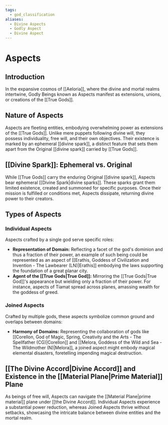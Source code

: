 ```yaml
---
tags:
  - god_classification
aliases:
  - Divine Aspects
  - Godly Aspect
  - Divine Aspect
---
```

# Aspects

## Introduction

In the expansive cosmos of [[Aeloria]], where the divine and mortal realms intertwine, Godly Beings known as Aspects manifest as extensions, unions, or creations of the [[True Gods]]. 

## Nature of Aspects

Aspects are fleeting entities, embodying overwhelming power as extensions of the [[True Gods]]. Unlike mere puppets following divine will, they possess individuality, free will, and their own objectives. Their existence is marked by an ephemeral [[divine spark]], a distinct feature that sets them apart from the Original [[divine spark]] carried by [[True Gods]].

## [[Divine Spark]]: Ephemeral vs. Original

While [[True Gods]] carry the enduring Original [[divine spark]], Aspects bear ephemeral [[Divine Spark|divine sparks]]. These sparks grant them limited existence, created and summoned for specific purposes. Once their mission is fulfilled or conditions met, Aspects dissipate, returning divine power to their creators.

## Types of Aspects

### Individual Aspects

Aspects crafted by a single god serve specific roles:
- **Representation of Domain:** Reflecting a facet of the god's dominion and thus a fraction of their power, an example of such being could be represented as an aspect of [[Erathis, Goddess of Civilization and Invention - The Lawbearer (LN)|Erathis]] embodying the laws supporting the foundation of a great planar city.
- **Agent of the [[True Gods|True God]]:** Mirroring the [[True Gods|True God]]'s appearance but wielding only a fraction of their power. For instance, aspects of Tiamat spread across planes, amassing wealth for the goddess of greed.

### Joined Aspects

Crafted by multiple gods, these aspects symbolize common ground and overlaps between domains:
- **Harmony of Domains:** Representing the collaboration of gods like [[Corellon, God of Magic, Spring, Creativity and the Arts - The Spellfather (CG)|Corellon]] and [[Melora, Goddess of the Wild and Sea - The Wildmother (N)|Melora]], a joined aspect might embody magical elemental disasters, foretelling impending magical destruction.

## [[The Divine Accord|Divine Accord]] and Existence in the [[Material Plane|Prime Material]] Plane

As beings of free will, Aspects can navigate the [[Material Plane|prime material]] plane under [[the Divine Accord]]. Individual Aspects experience a substantial power reduction, whereas Joined Aspects thrive without setbacks, showcasing the intricate balance between divine entities and the mortal realm.
